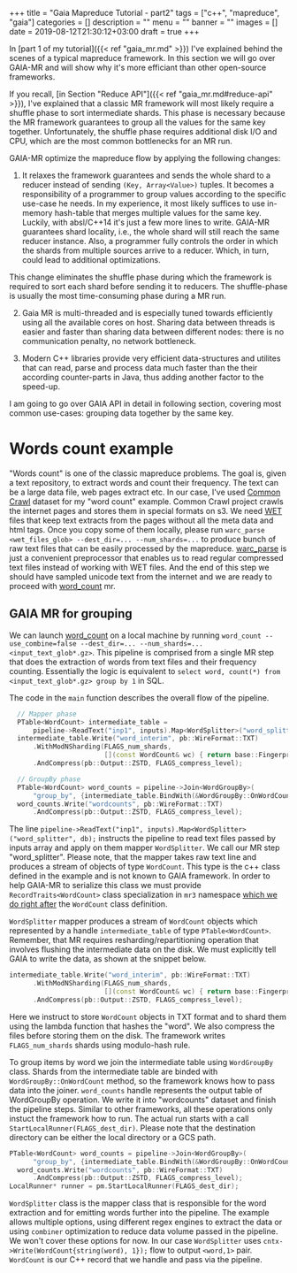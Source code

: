 +++
title = "Gaia Mapreduce Tutorial - part2"
tags = ["c++", "mapreduce", "gaia"]
categories = []
description = ""
menu = ""
banner = ""
images = []
date = 2019-08-12T21:30:12+03:00
draft = true
+++

In [part 1 of my tutorial]({{< ref "gaia_mr.md" >}}) I've explained behind the scenes of a typical mapreduce
framework. In this section we will go over GAIA-MR and will show why it's more efficiant than other open-source frameworks.

<!--more-->

If you recall, [in Section "Reduce API"]({{< ref "gaia_mr.md#reduce-api" >}}), I've explained that a classic MR framework will most likely require a shuffle phase to sort intermediate shards. This phase is necessary because the MR framework guarantees to group all the values for the same key together. Unfortunately, the shuffle phase requires additional disk I/O and CPU, which are the most common bottlenecks for an MR run.

GAIA-MR optimize the mapreduce flow by applying the following changes:

1. It relaxes the framework guarantees and sends the whole shard to a reducer instead of sending `(Key, Array<Value>)` tuples. It becomes a responsibility of a programmer to group values according to the specific use-case he needs. In my experience, it most likely suffices to use in-memory hash-table that merges multiple values for the same key. Luckily, with absl/C++14 it's just a few more lines to write. GAIA-MR guarantees shard locality, i.e., the whole shard will still reach the same reducer instance. Also, a programmer fully controls the order in which the shards from multiple sources arrive to a reducer. Which, in turn, could lead to additional optimizations.

This change eliminates the shuffle phase during which the framework is required to sort each shard before sending it to reducers. The shuffle-phase is usually the most time-consuming phase during a MR run.

2. Gaia MR is multi-threaded and is especially tuned towards efficiently using all the available cores on host. Sharing data between threads is easier and faster than sharing data between different nodes: there is no communication penalty, no network bottleneck.

3. Modern C++ libraries provide very efficient data-structures and utilites that can read, parse and process data much faster than the their according counter-parts in Java, thus adding another factor to the speed-up.

I am going to go over GAIA API in detail in following section, covering most common use-cases: grouping data together by the same key.

# Words count example
"Words count" is one of the classic mapreduce problems. The goal is, given a text repository, to extract words and count their frequency. The text can be a large data file, web pages extract etc.
In our case, I've used [Common Crawl](https://commoncrawl.org/the-data/get-started/) dataset for my "word count" example. Common Crawl project crawls the internet pages and stores them in special formats on s3. We need [WET](https://commoncrawl.org/the-data/get-started/#WET-Format) files that keep text extracts from the pages without all the meta data and html tags. Once you copy some of them locally, please run `warc_parse <wet_files_glob> --dest_dir=... --num_shards=...` to produce bunch of raw text files that can be easily processed by the mapreduce. [warc_parse](https://github.com/romange/gaia/blob/master/examples/wordcount/warc_parse.cc) is just a convenient preprocessor that enables us to read regular compressed text
files instead of working with WET files. And the end of this step we should have sampled unicode text from the internet and we are ready to proceed with [word_count](https://github.com/romange/gaia/blob/master/examples/wordcount/word_count.cc) mr.

## GAIA MR for grouping
We can launch [word_count](https://github.com/romange/gaia/blob/master/examples/wordcount/word_count.cc) on a local machine by running `word_count --use_combine=false --dest_dir=... --num_shards=... <input_text_glob*.gz>`. This pipeline is comprised from a single MR step that does the extraction of words from text files and their frequency counting. Essentially the logic is equivalent to `select word, count(*) from <input_text_glob*.gz> group by 1` in SQL.

The code in the `main` function describes the overall flow of the pipeline.

```cpp
  // Mapper phase
  PTable<WordCount> intermediate_table =
      pipeline->ReadText("inp1", inputs).Map<WordSplitter>("word_splitter", db);
  intermediate_table.Write("word_interim", pb::WireFormat::TXT)
      .WithModNSharding(FLAGS_num_shards,
                        [](const WordCount& wc) { return base::Fingerprint(wc.word); })
      .AndCompress(pb::Output::ZSTD, FLAGS_compress_level);

  // GroupBy phase
  PTable<WordCount> word_counts = pipeline->Join<WordGroupBy>(
      "group_by", {intermediate_table.BindWith(&WordGroupBy::OnWordCount)});
  word_counts.Write("wordcounts", pb::WireFormat::TXT)
      .AndCompress(pb::Output::ZSTD, FLAGS_compress_level);
```

The line `pipeline->ReadText("inp1", inputs).Map<WordSplitter>("word_splitter", db);` instructs the pipeline to read text files passed by inputs array and apply on them mapper `WordSplitter`. We call our MR step "word_splitter". Please note, that the mapper takes raw text line and produces a stream of objects of type `WordCount`. This type is the c++ class defined in the example and is not known
to GAIA framework. In order to help GAIA-MR to serialize this class we must provide `RecordTraits<WordCount>` class specialization in `mr3` namespace [which we do right after](https://github.com/romange/gaia/blob/master/examples/wordcount/word_count.cc#L46) the `WordCount` class definition.

`WordSplitter` mapper produces a stream of `WordCount` objects which represented by a handle `intermediate_table` of type `PTable<WordCount>`. Remember, that MR requires resharding/repartitioning operation that involves flushing the intermediate data on the disk. We must explicitly tell GAIA to write the data, as shown at the snippet below.

```cpp
intermediate_table.Write("word_interim", pb::WireFormat::TXT)
      .WithModNSharding(FLAGS_num_shards,
                        [](const WordCount& wc) { return base::Fingerprint(wc.word); })
      .AndCompress(pb::Output::ZSTD, FLAGS_compress_level);
```

Here we instruct to store `WordCount` objects in TXT format and to shard them using the lambda function that hashes the "word".  We also compress the files before storing them on the disk. The framework writes `FLAGS_num_shards` shards using modulo-hash rule.

To group items by word we join the intermediate table using `WordGroupBy` class.
Shards from the intermediate table are binded with `WordGroupBy::OnWordCount` method, so the framework knows how to pass data into the joiner. `word_counts` handle represents the output table of WordGroupBy operation. We write it into "wordcounts" dataset and finish the pipeline steps.
Similar to other frameworks, all these operations only instuct the framework how to run. The actual
run starts with a call `StartLocalRunner(FLAGS_dest_dir)`. Please note that the destination directory can be either the local directory or a GCS path.

```cpp
PTable<WordCount> word_counts = pipeline->Join<WordGroupBy>(
      "group_by", {intermediate_table.BindWith(&WordGroupBy::OnWordCount)});
  word_counts.Write("wordcounts", pb::WireFormat::TXT)
      .AndCompress(pb::Output::ZSTD, FLAGS_compress_level);
LocalRunner* runner = pm.StartLocalRunner(FLAGS_dest_dir);
```

`WordSplitter` class is the mapper class that is responsible for the word extraction and for emitting words further into the pipeline. The example allows multiple options, using different regex engines to extract the data or using `combiner` optimization to reduce data volume passed in the pipeline. We won't cover these options for now. In our case `WordSplitter`  uses `cntx->Write(WordCount{string(word), 1});`  flow to output `<word,1>` pair.
`WordCount` is our C++ record that we handle and pass via the pipeline.

